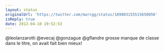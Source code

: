 ```yaml
---
layout: status
originalUrl: 'https://twitter.com/marcgg/status/189803155515650050'
isReply: true
date: 2012-04-10 19:52:53
---
```


@leolanzarotti @evecaj @gonzague @gflandre grosse manque de classe dans le titre, on avait fait bien mieux!
